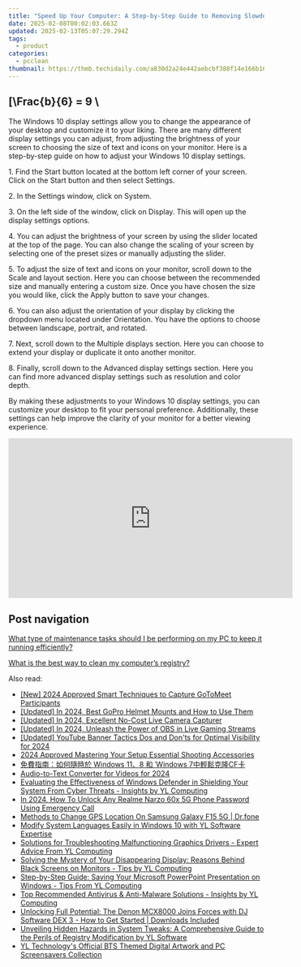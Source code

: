 ```yaml
---
title: "Speed Up Your Computer: A Step-by-Step Guide to Removing Slowdown Culprits - YL Computing"
date: 2025-02-08T00:02:03.663Z
updated: 2025-02-13T05:07:29.294Z
tags:
  - product
categories:
  - pcclean
thumbnail: https://thmb.techidaily.com/a830d2a24e442aebcbf388f14e166b1639967eaf0747a09da8301ee779ce2acf.jpg
---
```


## \[\Frac{b}{6} = 9 \

The Windows 10 display settings allow you to change the appearance of your desktop and customize it to your liking. There are many different display settings you can adjust, from adjusting the brightness of your screen to choosing the size of text and icons on your monitor. Here is a step-by-step guide on how to adjust your Windows 10 display settings. 

1\. Find the Start button located at the bottom left corner of your screen. Click on the Start button and then select Settings.

2\. In the Settings window, click on System.

3\. On the left side of the window, click on Display. This will open up the display settings options. 

4\. You can adjust the brightness of your screen by using the slider located at the top of the page. You can also change the scaling of your screen by selecting one of the preset sizes or manually adjusting the slider.

5\. To adjust the size of text and icons on your monitor, scroll down to the Scale and layout section. Here you can choose between the recommended size and manually entering a custom size. Once you have chosen the size you would like, click the Apply button to save your changes.

6\. You can also adjust the orientation of your display by clicking the dropdown menu located under Orientation. You have the options to choose between landscape, portrait, and rotated.

7\. Next, scroll down to the Multiple displays section. Here you can choose to extend your display or duplicate it onto another monitor.

8\. Finally, scroll down to the Advanced display settings section. Here you can find more advanced display settings such as resolution and color depth. 

By making these adjustments to your Windows 10 display settings, you can customize your desktop to fit your personal preference. Additionally, these settings can help improve the clarity of your monitor for a better viewing experience.

<!-- affiliate ads begin -->
<iframe width="560" height="315" src="https://www.youtube.com/embed/PUDdKOsEN74?si=tkZf-KVinjuwmgx9" title="YouTube video player" frameborder="0" allow="accelerometer; autoplay; clipboard-write; encrypted-media; gyroscope; picture-in-picture; web-share" referrerpolicy="strict-origin-when-cross-origin" allowfullscreen></iframe>
<!-- affiliate ads end -->

## Post navigation

[What type of maintenance tasks should I be performing on my PC to keep it running efficiently?](https://tools.techidaily.com/pcclean/products/)

[What is the best way to clean my computer’s registry?](https://tools.techidaily.com/pcclean/products/)

<ins class="adsbygoogle"
     style="display:block"
     data-ad-format="autorelaxed"
     data-ad-client="ca-pub-7571918770474297"
     data-ad-slot="1223367746"></ins>

<ins class="adsbygoogle"
     style="display:block"
     data-ad-client="ca-pub-7571918770474297"
     data-ad-slot="8358498916"
     data-ad-format="auto"
     data-full-width-responsive="true"></ins>

<span class="atpl-alsoreadstyle">Also read:</span>
<div><ul>
<li><a href="https://video-capture.techidaily.com/new-2024-approved-smart-techniques-to-capture-gotomeet-participants/"><u>[New] 2024 Approved Smart Techniques to Capture GoToMeet Participants</u></a></li>
<li><a href="https://fox-http.techidaily.com/updated-in-2024-best-gopro-helmet-mounts-and-how-to-use-them/"><u>[Updated] In 2024, Best GoPro Helmet Mounts and How to Use Them</u></a></li>
<li><a href="https://video-capture.techidaily.com/updated-in-2024-excellent-no-cost-live-camera-capturer/"><u>[Updated] In 2024, Excellent No-Cost Live Camera Capturer</u></a></li>
<li><a href="https://screen-mirroring-recording.techidaily.com/updated-in-2024-unleash-the-power-of-obs-in-live-gaming-streams/"><u>[Updated] In 2024, Unleash the Power of OBS in Live Gaming Streams</u></a></li>
<li><a href="https://youtube-data.techidaily.com/ed-youtube-banner-tactics-dos-and-donts-for-optimal-visibility-for-2024/"><u>[Updated] YouTube Banner Tactics Dos and Don'ts for Optimal Visibility for 2024</u></a></li>
<li><a href="https://youtube-webster.techidaily.com/approved-mastering-your-setup-essential-shooting-accessories/"><u>2024 Approved Mastering Your Setup Essential Shooting Accessories</u></a></li>
<li><a href="https://fox-making.techidaily.com/windows-118-windows-7cf/"><u>免費指南：如何隨時於 Windows 11、8 和 ˈWindows 7中輕鬆克隆CF卡</u></a></li>
<li><a href="https://youtube-lab.techidaily.com/-to-text-converter-for-videos-for-2024/"><u>Audio-to-Text Converter for Videos for 2024</u></a></li>
<li><a href="https://discover-bits.techidaily.com/evaluating-the-effectiveness-of-windows-defender-in-shielding-your-system-from-cyber-threats-insights-by-yl-computing/"><u>Evaluating the Effectiveness of Windows Defender in Shielding Your System From Cyber Threats - Insights by YL Computing</u></a></li>
<li><a href="https://easy-unlock-android.techidaily.com/in-2024-how-to-unlock-any-realme-narzo-60x-5g-phone-password-using-emergency-call-by-drfone-android/"><u>In 2024, How To Unlock Any Realme Narzo 60x 5G Phone Password Using Emergency Call</u></a></li>
<li><a href="https://fake-location.techidaily.com/methods-to-change-gps-location-on-samsung-galaxy-f15-5g-drfone-by-drfone-virtual-android/"><u>Methods to Change GPS Location On Samsung Galaxy F15 5G | Dr.fone</u></a></li>
<li><a href="https://discover-bits.techidaily.com/modify-system-languages-easily-in-windows-10-with-yl-software-expertise/"><u>Modify System Languages Easily in Windows 10 with YL Software Expertise</u></a></li>
<li><a href="https://discover-bits.techidaily.com/solutions-for-troubleshooting-malfunctioning-graphics-drivers-expert-advice-from-yl-computing/"><u>Solutions for Troubleshooting Malfunctioning Graphics Drivers - Expert Advice From YL Computing</u></a></li>
<li><a href="https://discover-bits.techidaily.com/solving-the-mystery-of-your-disappearing-display-reasons-behind-black-screens-on-monitors-tips-by-yl-computing/"><u>Solving the Mystery of Your Disappearing Display: Reasons Behind Black Screens on Monitors - Tips by YL Computing</u></a></li>
<li><a href="https://discover-bits.techidaily.com/step-by-step-guide-saving-your-microsoft-powerpoint-presentation-on-windows-tips-from-yl-computing/"><u>Step-by-Step Guide: Saving Your Microsoft PowerPoint Presentation on Windows - Tips From YL Computing</u></a></li>
<li><a href="https://discover-bits.techidaily.com/top-recommended-antivirus-and-anti-malware-solutions-insights-by-yl-computing/"><u>Top Recommended Antivirus & Anti-Malware Solutions - Insights by YL Computing</u></a></li>
<li><a href="https://discover-bits.techidaily.com/unlocking-full-potential-the-denon-mcx8000-joins-forces-with-dj-software-dex-3-how-to-get-started-downloads-included/"><u>Unlocking Full Potential: The Denon MCX8000 Joins Forces with DJ Software DEX 3 - How to Get Started | Downloads Included</u></a></li>
<li><a href="https://discover-bits.techidaily.com/unveiling-hidden-hazards-in-system-tweaks-a-comprehensive-guide-to-the-perils-of-registry-modification-by-yl-software/"><u>Unveiling Hidden Hazards in System Tweaks: A Comprehensive Guide to the Perils of Registry Modification by YL Software</u></a></li>
<li><a href="https://discover-bits.techidaily.com/yl-technologys-official-bts-themed-digital-artwork-and-pc-screensavers-collection/"><u>YL Technology's Official BTS Themed Digital Artwork and PC Screensavers Collection</u></a></li>
</ul></div>

